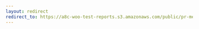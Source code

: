 ```yaml
---
layout: redirect
redirect_to: https://a8c-woo-test-reports.s3.amazonaws.com/public/pr-merge/39190/e2e/index.html
---
```

